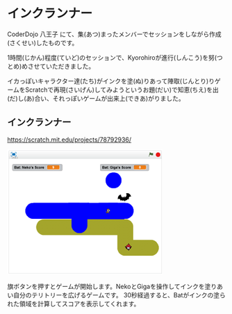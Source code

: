 # インクランナー


CoderDojo 八王子 にて、集(あつ)まったメンバーでセッションをしながら作成(さくせい)したものです。

1時間(じかん)程度(ていど)のセッションで、Kyorohiroが進行(しんこう)を努(つとめ)めさせていただきました。

イカっぽいキャラクター達(たち)がインクを塗(ぬ)りあって陣取(じんとり)りゲームをScratchで再現(さいげん)してみようというお題(だい)で知恵(ちえ)を出(だ)し(あ)合い、それっぽいゲームが出来上(できあ)がりました。


## インクランナー
https://scratch.mit.edu/projects/78792936/

![](about_scratch.png)

旗ボタンを押すとゲームが開始します。NekoとGigaを操作してインクを塗りあい自分のテリトリーを広げるゲームです。
30秒経過すると、Batがインクの塗られた領域を計算してスコアを表示してくれます。

